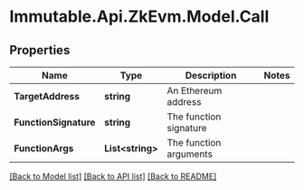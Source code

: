 # Immutable.Api.ZkEvm.Model.Call

## Properties

Name | Type | Description | Notes
------------ | ------------- | ------------- | -------------
**TargetAddress** | **string** | An Ethereum address | 
**FunctionSignature** | **string** | The function signature | 
**FunctionArgs** | **List&lt;string&gt;** | The function arguments | 

[[Back to Model list]](../README.md#documentation-for-models) [[Back to API list]](../README.md#documentation-for-api-endpoints) [[Back to README]](../README.md)

